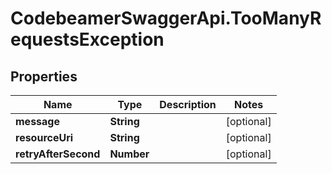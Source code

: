 # CodebeamerSwaggerApi.TooManyRequestsException

## Properties
Name | Type | Description | Notes
------------ | ------------- | ------------- | -------------
**message** | **String** |  | [optional] 
**resourceUri** | **String** |  | [optional] 
**retryAfterSecond** | **Number** |  | [optional] 
